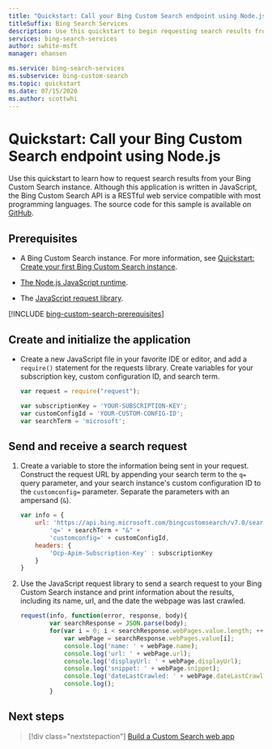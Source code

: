 ```yaml
---
title: "Quickstart: Call your Bing Custom Search endpoint using Node.js | Microsoft Docs"
titleSuffix: Bing Search Services
description: Use this quickstart to begin requesting search results from your Bing Custom Search instance using Node.js.
services: bing-search-services
author: swhite-msft
manager: ehansen

ms.service: bing-search-services
ms.subservice: bing-custom-search
ms.topic: quickstart
ms.date: 07/15/2020
ms.author: scottwhi
---
```


# Quickstart: Call your Bing Custom Search endpoint using Node.js

Use this quickstart to learn how to request search results from your Bing Custom Search instance. Although this application is written in JavaScript, the Bing Custom Search API is a RESTful web service compatible with most programming languages. The source code for this sample is available on [GitHub](https://github.com/Azure-Samples/cognitive-services-REST-api-samples/blob/master/nodejs/Search/BingCustomSearchv7.js).

## Prerequisites

- A Bing Custom Search instance. For more information, see [Quickstart: Create your first Bing Custom Search instance](quick-start.md).

- [The Node.js JavaScript runtime](https://www.nodejs.org/).

- The [JavaScript request library](https://github.com/request/request).

[!INCLUDE [bing-custom-search-prerequisites](../../includes/bing-custom-search-signup-requirements.md)]

## Create and initialize the application

- Create a new JavaScript file in your favorite IDE or editor, and add a `require()` statement for the requests library. Create variables for your subscription key, custom configuration ID, and search term.

    ```javascript
    var request = require("request");
    
    var subscriptionKey = 'YOUR-SUBSCRIPTION-KEY';
    var customConfigId = 'YOUR-CUSTOM-CONFIG-ID';
    var searchTerm = 'microsoft';
    ```

## Send and receive a search request 

1. Create a variable to store the information being sent in your request. Construct the request URL by appending your search term to the `q=` query parameter, and your search instance's custom configuration ID to the `customconfig=` parameter. Separate the parameters with an ampersand (`&`). 

    ```javascript
    var info = {
        url: 'https://api.bing.microsoft.com/bingcustomsearch/v7.0/search?' + 
            'q=' + searchTerm + "&" +
            'customconfig=' + customConfigId,
        headers: {
            'Ocp-Apim-Subscription-Key' : subscriptionKey
        }
    }
    ```

1. Use the JavaScript request library to send a search request to your Bing Custom Search instance and print information about the results, including its name, url, and the date the webpage was last crawled.

    ```javascript
    request(info, function(error, response, body){
            var searchResponse = JSON.parse(body);
            for(var i = 0; i < searchResponse.webPages.value.length; ++i){
                var webPage = searchResponse.webPages.value[i];
                console.log('name: ' + webPage.name);
                console.log('url: ' + webPage.url);
                console.log('displayUrl: ' + webPage.displayUrl);
                console.log('snippet: ' + webPage.snippet);
                console.log('dateLastCrawled: ' + webPage.dateLastCrawled);
                console.log();
            }
    ```

## Next steps

> [!div class="nextstepaction"]
> [Build a Custom Search web app](tutorial/custom-search-web-page.md)
